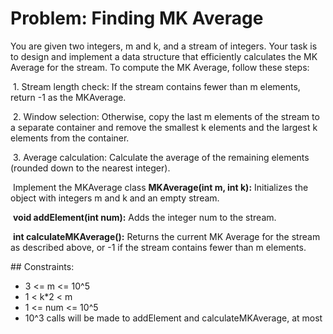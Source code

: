 # Problem: Finding MK Average

You are given two integers, m and k, and a stream of integers. Your task is to design and implement a data structure that efficiently calculates the MK Average for the stream. To compute the MK Average, follow these steps:

&nbsp;1. Stream length check: If the stream contains fewer than m elements, return -1 as the MKAverage.

&nbsp;2. Window selection: Otherwise, copy the last m elements of the stream to a separate container and remove the smallest k elements and the        largest k elements from the container.

&nbsp;3. Average calculation: Calculate the average of the remaining elements (rounded down to the nearest integer).



&nbsp;Implement the MKAverage class
 **MKAverage(int m, int k):** Initializes the object with integers m and k and an empty stream.

&nbsp;**void addElement(int num):** Adds the integer num to the stream.

&nbsp;**int calculateMKAverage():** Returns the current MK Average for the stream as described above, or -1 if the stream contains fewer than m elements.



\## Constraints:



* 3 <= m <= 10^5
* 1 < k\*2 < m
* 1 <= num <= 10^5
* 10^3 calls will be made to addElement and calculateMKAverage, at most
